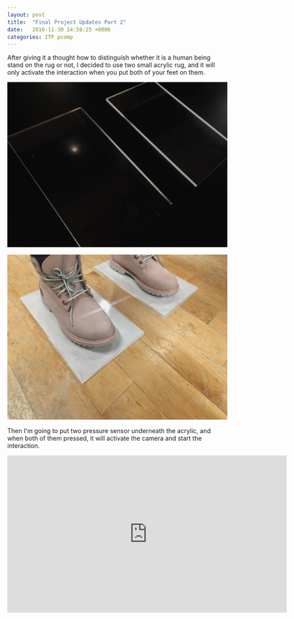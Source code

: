```yaml
---
layout: post
title:  "Final Project Updates Part 2"
date:   2016-11-30 14:58:25 +0000
categories: ITP pcomp
---
```

After giving it a thought how to distinguish whether it is a human being stand on the rug or not, I decided to use two small acrylic rug, and it will only activate the interaction when you put both of your feet on them.


![w2_p1](/pics/f_1130_1.JPG)


![w2_p1](/pics/f_1130_2.JPG)


Then I'm going to put two pressure sensor underneath the  acrylic, and when both of them pressed, it will activate the camera and start the interaction. 


<iframe src="https://player.vimeo.com/video/193912341" width="640" height="360" frameborder="0" webkitallowfullscreen mozallowfullscreen allowfullscreen></iframe>
<br/>

